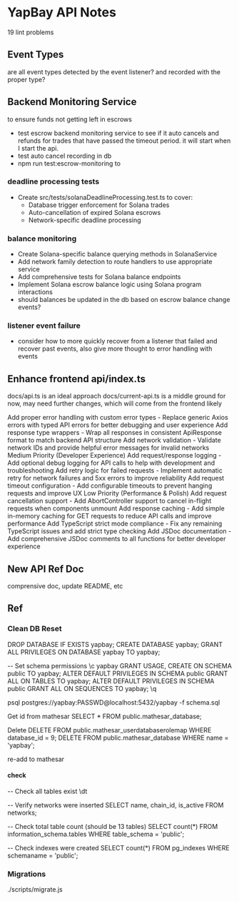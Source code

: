# YapBay API Notes

19 lint problems

## Event Types

are all event types detected by the event listener? and recorded with the proper type?

## Backend Monitoring Service

to ensure funds not getting left in escrows

- test escrow backend monitoring service to see if it auto cancels and refunds for trades that have passed the timeout period. it will start when I start the api.
- test auto cancel recording in db
- npm run test:escrow-monitoring to

### deadline processing tests

- Create src/tests/solanaDeadlineProcessing.test.ts to cover:
  - Database trigger enforcement for Solana trades
  - Auto-cancellation of expired Solana escrows
  - Network-specific deadline processing

### balance monitoring

- Create Solana-specific balance querying methods in SolanaService
- Add network family detection to route handlers to use appropriate service
- Add comprehensive tests for Solana balance endpoints
- Implement Solana escrow balance logic using Solana program interactions
- should balances be updated in the db based on escrow balance change events?

### listener event failure

- consider how to more quickly recover from a listener that failed and recover past events, also give more thought to error handling with events

## Enhance frontend api/index.ts

docs/api.ts is an ideal approach
docs/current-api.ts is a middle ground for now, may need further changes, which will come from the frontend likely

Add proper error handling with custom error types - Replace generic Axios errors with typed API errors for better debugging and user experience
Add response type wrappers - Wrap all responses in consistent ApiResponse<T> format to match backend API structure
Add network validation - Validate network IDs and provide helpful error messages for invalid networks
Medium Priority (Developer Experience)
Add request/response logging - Add optional debug logging for API calls to help with development and troubleshooting
Add retry logic for failed requests - Implement automatic retry for network failures and 5xx errors to improve reliability
Add request timeout configuration - Add configurable timeouts to prevent hanging requests and improve UX
Low Priority (Performance & Polish)
Add request cancellation support - Add AbortController support to cancel in-flight requests when components unmount
Add response caching - Add simple in-memory caching for GET requests to reduce API calls and improve performance
Add TypeScript strict mode compliance - Fix any remaining TypeScript issues and add strict type checking
Add JSDoc documentation - Add comprehensive JSDoc comments to all functions for better developer experience

## New API Ref Doc

comprensive doc, update README, etc

## Ref

### Clean DB Reset

DROP DATABASE IF EXISTS yapbay;
CREATE DATABASE yapbay;
GRANT ALL PRIVILEGES ON DATABASE yapbay TO yapbay;

-- Set schema permissions
\c yapbay
GRANT USAGE, CREATE ON SCHEMA public TO yapbay;
ALTER DEFAULT PRIVILEGES IN SCHEMA public GRANT ALL ON TABLES TO yapbay;
ALTER DEFAULT PRIVILEGES IN SCHEMA public GRANT ALL ON SEQUENCES TO yapbay;
\q

psql postgres://yapbay:PASSWD@localhost:5432/yapbay -f schema.sql

Get id from mathesar
SELECT \* FROM public.mathesar_database;

Delete
DELETE FROM public.mathesar_userdatabaserolemap WHERE database_id = 9;
DELETE FROM public.mathesar_database WHERE name = 'yapbay';

re-add to mathesar

#### check

-- Check all tables exist
\dt

-- Verify networks were inserted
SELECT name, chain_id, is_active FROM networks;

-- Check total table count (should be 13 tables)
SELECT count(\*) FROM information_schema.tables WHERE table_schema = 'public';

-- Check indexes were created
SELECT count(\*) FROM pg_indexes WHERE schemaname = 'public';

### Migrations

./scripts/migrate.js
